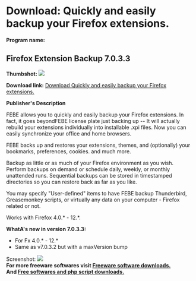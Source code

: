 # Download: Quickly and easily backup your Firefox extensions.

**Program name:**

## Firefox Extension Backup 7.0.3.3

  
**Thumbshot:** ![](http://www.freewarefiles.com/screenshot/febe63_md.jpg)   
  
**Download link:** [Download Quickly and easily backup your Firefox extensions.](http://freesoftwares.boysofts.com/Firefox-Extension-Backup_program_21809.html)  
  


**Publisher's Description**  
  


FEBE allows you to quickly and easily backup your Firefox extensions. In fact, it goes beyondFEBE license plate just backing up -- It will actually rebuild your extensions individually into installable .xpi files. Now you can easily synchronize your office and home browsers. 

FEBE backs up and restores your extensions, themes, and (optionally) your bookmarks, preferences, cookies. and much more.

Backup as little or as much of your Firefox environment as you wish. Perform backups on demand or schedule daily, weekly, or monthly unattended runs. Sequential backups can be stored in timestamped directories so you can restore back as far as you like.

You may specify "User-defined" items to have FEBE backup Thunderbird, Greasemonkey scripts, or virtually any data on your computer - Firefox related or not.

Works with Firefox 4.0.* - 12.*.

**WhatA's new in version 7.0.3.3:**

  * For Fx 4.0.* - 12.* 
  * Same as v7.0.3.2 but with a maxVersion bump 

  
  
Screenshot: ![](http://www.freewarefiles.com/screenshot/febe63.jpg)   
**For more freeware softwares visit [Freeware software downloads.](http://freesoftwares.boysofts.com/)**   
**And [Free softwares and php script downloads.](http://www.boysofts.com/)**
